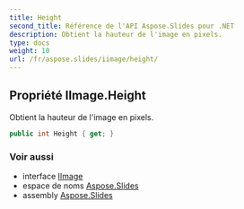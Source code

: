 ```yaml
---
title: Height
second_title: Référence de l'API Aspose.Slides pour .NET
description: Obtient la hauteur de l'image en pixels.
type: docs
weight: 10
url: /fr/aspose.slides/iimage/height/
---
```


## Propriété IImage.Height

Obtient la hauteur de l'image en pixels.

```csharp
public int Height { get; }
```

### Voir aussi

* interface [IImage](../../iimage)
* espace de noms [Aspose.Slides](../../iimage)
* assembly [Aspose.Slides](../../../)

<!-- NE PAS ÉDITER : généré par xmldocmd pour Aspose.Slides.dll -->
